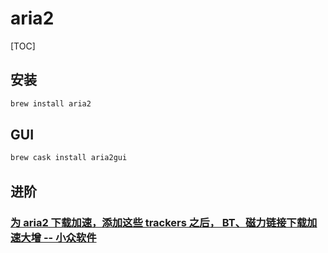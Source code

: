 # aria2

[TOC]

## 安装

```bash
brew install aria2
```

## GUI

```bash
brew cask install aria2gui
```

## 进阶

### [为 aria2 下载加速，添加这些 trackers 之后， BT、磁力链接下载加速大增 -- 小众软件](https://www.appinn.com/ara2-add-trackers-list-for-speed-up/)